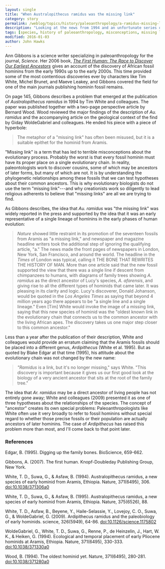 ```yaml
---
layout: single
title: "When Australopithecus ramidus was the missing link"
category: story
permalink: /weblog/topics/history/paleoanthropology/a-ramidus-missing-link-gibbons-2016.html
description: "Looking at the news from 1994 and an unfortunate series of quotes by leading experts."
tags: [species, history of paleoanthropology, misconceptions, missing link, Ardipithecus, Ar. ramidus, phylogenetics]
modified: 2016-01-03
author: John Hawks
---
```



Ann Gibbons is a science writer specializing in paleoanthropology for the journal, <em>Science</em>. Her 2006 book, <a rel="nofollow" href="http://www.amazon.com/gp/product/140007696X/ref=as_li_tl?ie=UTF8&camp=1789&creative=390957&creativeASIN=140007696X&linkCode=as2&tag=johnhawksanth-20&linkId=SBJURIBN7KE5E4QE"><em>The First Human: The Race to Discover Our Earliest Ancestors</em></a><img src="http://ir-na.amazon-adsystem.com/e/ir?t=johnhawksanth-20&l=as2&o=1&a=140007696X" width="1" height="1" border="0" alt="" style="border:none !important; margin:0px !important;" /> gives an account of the discovery of African fossil hominins from the early 1990s up to the early 2000s. This time provided some of the most contentious discoveries ever by characters like Tim White, Michel Brunet, and Maeve Leakey, and Gibbons covered the field for one of the main journals publishing hominin fossil remains. 

On page 145, Gibbons describes a problem that emerged at the publication of <em>Australopithecus ramidus</em> in 1994 by Tim White and colleagues. The paper was published together with a two-page perspective article by Bernard Wood. Wood reviewed the major findings of the description of <em>Au. ramidus</em> and the accompanying article on the geological context of the find by Giday WoldeGabriel and colleagues. He ended his piece with a piece of hyperbole: 

<blockquote>The metaphor of a "missing link" has often been misused, but it is a suitable epithet for the hominid from Aramis.</blockquote>

"Missing link" is a term that has led to terrible misconceptions about the evolutionary process. Probably the worst is that every fossil hominin must have its proper place on a single evolutionary chain. In reality, paleontologists work to discover cousins, some of which may be ancestors of later forms, but many of which are not. It is by understanding the phylogenetic relationships among these fossils that we can test hypotheses about their common ancestors. This is why evolutionary biologists do not use the term "missing link"---and why creationists work so diligently to lead religious adherents to believe that "missing links" are all we are trying to find. 

As Gibbons describes, the idea that <em>Au. ramidus</em> was "the missing link" was widely reported in the press and supported by the idea that it was an early representative of a single lineage of hominins in the early phases of human evolution: 

<blockquote><em>Nature</em> showed little restraint in its promotion of the seventeen fossils from Aramis as "a missing link," and newspaper and magazine headline writers took the additional step of ignoring the qualifying article, "a." The news made the front pages of newspapers in London, New York, San Francisco, and around the world. The headline in the <em>Times</em> of London was typical, calling it THE BONE THAT REWRITES THE HISTORY OF MAN. More than one article said that the new fossil supported the view that there was a single line if descent from chimpanzees to humans, with diagrams of family trees showing <em>A. ramidus</em> as the direct ancestor of Lucy's species, <em>A. afarensis</em>, and giving rise to all the different types of hominids that came later. It was pleasing in its clarity and logic. Lucy's discoverer, Donald Johanson, would be quoted in the <em>Los Angeles Times</em> as saying that beyond 4 million years ago there appears to be "a single line and a single lineage." Even [Tim] White would invoke the image of a missing link, saying that this new species of hominid was the "oldest known link in the evolutionary chain that connects us to the common ancestor with the living African apes. The discovery takes us one major step closer to this common ancestor." </blockquote>

Less than a year after the publication of their description, White and colleagues would provide an erratum claiming that the Aramis fossils should be placed into a different genus, <em>Ardipithecus</em> (White et al. 1995). But as quoted by Blake Edgar at that time (1995), his attitude about the evolutionary chain was not changed by the new name: 

<blockquote><em>"Ramidus</em> is a link, but it's no longer missing," says White. "This discovery is important because it gives us our first good look at the biology of a very ancient ancestor that sits at the root of the family tree."</blockquote>

The idea that <em>Ar. ramidus</em> may be a direct ancestor of living people has not entirely gone away; White and colleagues (2009) presented it as one of three hypotheses about the relationships of the species. The concept of "ancestor" creates its own special problems: Paleoanthropologists like White often use it very broadly to refer to fossil hominins without special regard to whether those precise fossils or their population are actually ancestors of later hominins. The case of <em>Ardipithecus</em> has raised this problem more than most, and I'll come back to that point later. 


### References

<p class="cite">Edgar, B. (1995). Digging up the family bones. BioScience, 659-662.</p>

<p class="cite">Gibbons, A. (2007). The first human. Knopf-Doubleday Publishing Group, New York. </p>

<p class="cite">White, T. D., Suwa, G., & Asfaw, B. (1994). Australopithecus ramidus, a new species of early hominid from Aramis, Ethiopia. Nature, 371(6495), 306. <a href="http://dx.doi.org/10.1038/371306a0">doi:10.1038/371306a0</a></p>

<p class="cite">White, T. D., Suwa, G., & Asfaw, B. (1995). Australopithecus ramidus, a new species of early hominid from Aramis, Ethiopia. Nature, 375(6526), 88.</p>

<p class="cite">White, T. D., Asfaw, B., Beyene, Y., Haile-Selassie, Y., Lovejoy, C. O., Suwa, G., & WoldeGabriel, G. (2009). Ardipithecus ramidus and the paleobiology of early hominids. science, 326(5949), 64-86. <a href="http://dx.doi.org/10.1126/science.1175802">doi:10.1126/science.1175802</a></p>

<p class="cite">WoldeGabriel, G., White, T. D., Suwa, G., Renne, P., de Heinzelin, J., Hart, W. K., & Heiken, G. (1994). Ecological and temporal placement of early Pliocene hominids at Aramis, Ethiopia. Nature, 371(6495), 330-333. <a href="http://dx.doi.org/10.1038/371330a0">doi:10.1038/371330a0</a></p>

<p class="cite">Wood, B. (1994). The oldest hominid yet. Nature, 371(6495), 280-281. <a href="http://dx.doi.org/10.1038/371280a0">doi:10.1038/371280a0</a></p>

